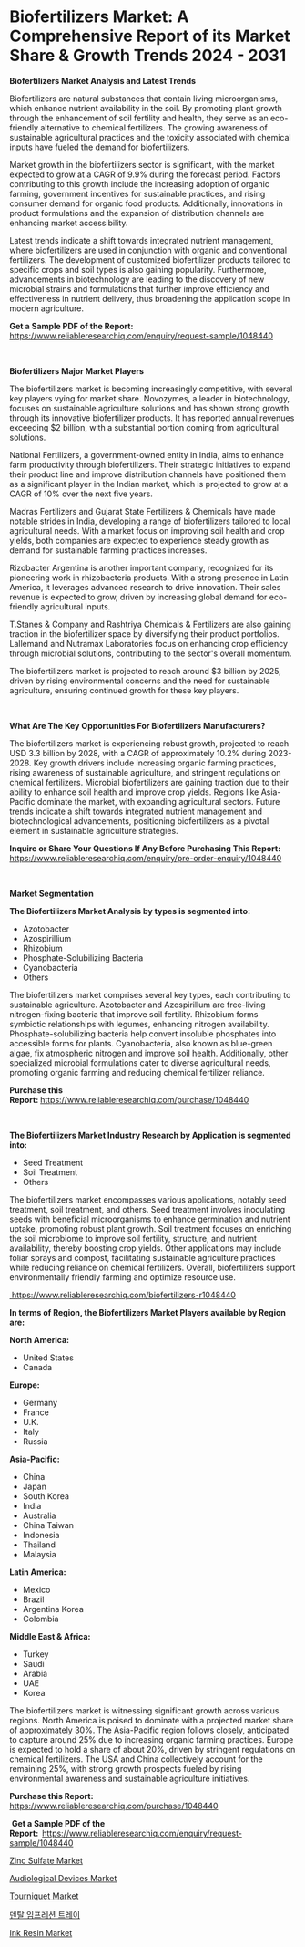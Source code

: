 <p><h1>Biofertilizers Market: A Comprehensive Report of its Market Share & Growth Trends 2024 - 2031</h1></p><p><strong>Biofertilizers Market Analysis and Latest Trends</strong></p>
<p><p>Biofertilizers are natural substances that contain living microorganisms, which enhance nutrient availability in the soil. By promoting plant growth through the enhancement of soil fertility and health, they serve as an eco-friendly alternative to chemical fertilizers. The growing awareness of sustainable agricultural practices and the toxicity associated with chemical inputs have fueled the demand for biofertilizers.</p><p>Market growth in the biofertilizers sector is significant, with the market expected to grow at a CAGR of 9.9% during the forecast period. Factors contributing to this growth include the increasing adoption of organic farming, government incentives for sustainable practices, and rising consumer demand for organic food products. Additionally, innovations in product formulations and the expansion of distribution channels are enhancing market accessibility.</p><p>Latest trends indicate a shift towards integrated nutrient management, where biofertilizers are used in conjunction with organic and conventional fertilizers. The development of customized biofertilizer products tailored to specific crops and soil types is also gaining popularity. Furthermore, advancements in biotechnology are leading to the discovery of new microbial strains and formulations that further improve efficiency and effectiveness in nutrient delivery, thus broadening the application scope in modern agriculture.</p></p>
<p><strong>Get a Sample PDF of the Report:&nbsp;</strong> <a href="https://www.reliableresearchiq.com/enquiry/request-sample/1048440?utm_campaign=1102&utm_medium=2&utm_source=Github&utm_content=ia&utm_term=08112024&utm_id=biofertilizers">https://www.reliableresearchiq.com/enquiry/request-sample/1048440</a></p>
<p>&nbsp;</p>
<p><strong>Biofertilizers Major Market Players</strong></p>
<p><p>The biofertilizers market is becoming increasingly competitive, with several key players vying for market share. Novozymes, a leader in biotechnology, focuses on sustainable agriculture solutions and has shown strong growth through its innovative biofertilizer products. It has reported annual revenues exceeding $2 billion, with a substantial portion coming from agricultural solutions.</p><p>National Fertilizers, a government-owned entity in India, aims to enhance farm productivity through biofertilizers. Their strategic initiatives to expand their product line and improve distribution channels have positioned them as a significant player in the Indian market, which is projected to grow at a CAGR of 10% over the next five years.</p><p>Madras Fertilizers and Gujarat State Fertilizers & Chemicals have made notable strides in India, developing a range of biofertilizers tailored to local agricultural needs. With a market focus on improving soil health and crop yields, both companies are expected to experience steady growth as demand for sustainable farming practices increases.</p><p>Rizobacter Argentina is another important company, recognized for its pioneering work in rhizobacteria products. With a strong presence in Latin America, it leverages advanced research to drive innovation. Their sales revenue is expected to grow, driven by increasing global demand for eco-friendly agricultural inputs.</p><p>T.Stanes & Company and Rashtriya Chemicals & Fertilizers are also gaining traction in the biofertilizer space by diversifying their product portfolios. Lallemand and Nutramax Laboratories focus on enhancing crop efficiency through microbial solutions, contributing to the sector's overall momentum.</p><p>The biofertilizers market is projected to reach around $3 billion by 2025, driven by rising environmental concerns and the need for sustainable agriculture, ensuring continued growth for these key players.</p></p>
<p>&nbsp;</p>
<p><strong>What Are The Key Opportunities For Biofertilizers Manufacturers?</strong></p>
<p><p>The biofertilizers market is experiencing robust growth, projected to reach USD 3.3 billion by 2028, with a CAGR of approximately 10.2% during 2023-2028. Key growth drivers include increasing organic farming practices, rising awareness of sustainable agriculture, and stringent regulations on chemical fertilizers. Microbial biofertilizers are gaining traction due to their ability to enhance soil health and improve crop yields. Regions like Asia-Pacific dominate the market, with expanding agricultural sectors. Future trends indicate a shift towards integrated nutrient management and biotechnological advancements, positioning biofertilizers as a pivotal element in sustainable agriculture strategies.</p></p>
<p><strong>Inquire or Share Your Questions If Any Before Purchasing This Report:</strong> <a href="https://www.reliableresearchiq.com/enquiry/pre-order-enquiry/1048440?utm_campaign=1102&utm_medium=2&utm_source=Github&utm_content=ia&utm_term=08112024&utm_id=biofertilizers">https://www.reliableresearchiq.com/enquiry/pre-order-enquiry/1048440</a></p>
<p>&nbsp;</p>
<p><strong>Market Segmentation</strong></p>
<p><strong>The Biofertilizers Market Analysis by types is segmented into:</strong></p>
<p><ul><li>Azotobacter</li><li>Azospirillium</li><li>Rhizobium</li><li>Phosphate-Solubilizing Bacteria</li><li>Cyanobacteria</li><li>Others</li></ul></p>
<p><p>The biofertilizers market comprises several key types, each contributing to sustainable agriculture. Azotobacter and Azospirillum are free-living nitrogen-fixing bacteria that improve soil fertility. Rhizobium forms symbiotic relationships with legumes, enhancing nitrogen availability. Phosphate-solubilizing bacteria help convert insoluble phosphates into accessible forms for plants. Cyanobacteria, also known as blue-green algae, fix atmospheric nitrogen and improve soil health. Additionally, other specialized microbial formulations cater to diverse agricultural needs, promoting organic farming and reducing chemical fertilizer reliance.</p></p>
<p><strong>Purchase this Report:&nbsp;</strong><a href="https://www.reliableresearchiq.com/purchase/1048440?utm_campaign=1102&utm_medium=2&utm_source=Github&utm_content=ia&utm_term=08112024&utm_id=biofertilizers">https://www.reliableresearchiq.com/purchase/1048440</a></p>
<p>&nbsp;</p>
<p><strong>The Biofertilizers Market Industry Research by Application is segmented into:</strong></p>
<p><ul><li>Seed Treatment</li><li>Soil Treatment</li><li>Others</li></ul></p>
<p><p>The biofertilizers market encompasses various applications, notably seed treatment, soil treatment, and others. Seed treatment involves inoculating seeds with beneficial microorganisms to enhance germination and nutrient uptake, promoting robust plant growth. Soil treatment focuses on enriching the soil microbiome to improve soil fertility, structure, and nutrient availability, thereby boosting crop yields. Other applications may include foliar sprays and compost, facilitating sustainable agriculture practices while reducing reliance on chemical fertilizers. Overall, biofertilizers support environmentally friendly farming and optimize resource use.</p></p>
<p><a href="https://www.reliableresearchiq.com/biofertilizers-r1048440?utm_campaign=1102&utm_medium=2&utm_source=Github&utm_content=ia&utm_term=08112024&utm_id=biofertilizers">&nbsp;https://www.reliableresearchiq.com/biofertilizers-r1048440</a></p>
<p><strong>In terms of Region, the Biofertilizers Market Players available by Region are:</strong></p>
<p>
    <p> <strong> North America: </strong>
        <ul>
            <li>United States</li>
            <li>Canada</li>
        </ul>
        </p> 
    <p> <strong> Europe: </strong>
        <ul>
            <li>Germany</li>
            <li>France</li>
            <li>U.K.</li>
            <li>Italy</li>
            <li>Russia</li>
        </ul>
        </p> 
    <p> <strong> Asia-Pacific: </strong>
        <ul>
            <li>China</li>
            <li>Japan</li>
            <li>South Korea</li>
            <li>India</li>
            <li>Australia</li>
            <li>China Taiwan</li>
            <li>Indonesia</li>
            <li>Thailand</li>
            <li>Malaysia</li>
        </ul>
        </p> 
    <p> <strong> Latin America: </strong>
        <ul>
            <li>Mexico</li>
            <li>Brazil</li>
            <li>Argentina Korea</li>
            <li>Colombia</li>
        </ul>
        </p> 
    <p> <strong> Middle East & Africa: </strong>
        <ul>
            <li>Turkey</li>
            <li>Saudi</li>
            <li>Arabia</li>
            <li>UAE</li>
            <li>Korea</li>
        </ul>
    </p>
    </p>
<p><p>The biofertilizers market is witnessing significant growth across various regions. North America is poised to dominate with a projected market share of approximately 30%. The Asia-Pacific region follows closely, anticipated to capture around 25% due to increasing organic farming practices. Europe is expected to hold a share of about 20%, driven by stringent regulations on chemical fertilizers. The USA and China collectively account for the remaining 25%, with strong growth prospects fueled by rising environmental awareness and sustainable agriculture initiatives.</p></p>
<p><strong>Purchase this Report: </strong><a href="https://www.reliableresearchiq.com/purchase/1048440?utm_campaign=1102&utm_medium=2&utm_source=Github&utm_content=ia&utm_term=08112024&utm_id=biofertilizers">https://www.reliableresearchiq.com/purchase/1048440</a></p>
<p>&nbsp;<strong>Get a Sample PDF of the Report:&nbsp;&nbsp;</strong><a href="https://www.reliableresearchiq.com/enquiry/request-sample/1048440?utm_campaign=1102&utm_medium=2&utm_source=Github&utm_content=ia&utm_term=08112024&utm_id=biofertilizers">https://www.reliableresearchiq.com/enquiry/request-sample/1048440</a></p>
<p><strong></strong></p>
<p><p><a href="https://github.com/ibbiechinotit/Market-Research-Report-List-1/blob/main/zinc-sulfate-market.md?utm_campaign=1102&utm_medium=2&utm_source=Github&utm_content=ia&utm_term=08112024&utm_id=biofertilizers">Zinc Sulfate Market</a></p><p><a href="https://issuu.com/reportprime-2/docs/audiological-devices-market-size-20_945c3bb9ba3143?utm_campaign=1102&utm_medium=2&utm_source=Github&utm_content=ia&utm_term=08112024&utm_id=biofertilizers">Audiological Devices Market</a></p><p><a href="https://issuu.com/reportprime-2/docs/tourniquet-market-size-2030.pptx_f65b5649a3dcb8?utm_campaign=1102&utm_medium=2&utm_source=Github&utm_content=ia&utm_term=08112024&utm_id=biofertilizers">Tourniquet Market</a></p><p><a href="https://github.com/laholand/Market-Research-Report-List-6/blob/main/127058722615.md?utm_campaign=1102&utm_medium=2&utm_source=Github&utm_content=ia&utm_term=08112024&utm_id=biofertilizers">덴탈 임프레션 트레이</a></p><p><a href="https://github.com/hegwervaemeruk/Market-Research-Report-List-1/blob/main/ink-resin-market.md?utm_campaign=1102&utm_medium=2&utm_source=Github&utm_content=ia&utm_term=08112024&utm_id=biofertilizers">Ink Resin Market</a></p></p>